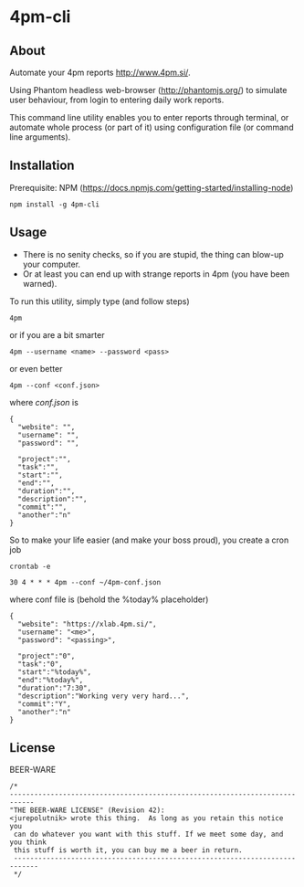 4pm-cli
======================================================================

About
---------------------------
Automate your 4pm reports http://www.4pm.si/. 

Using Phantom headless web-browser (http://phantomjs.org/) to simulate user behaviour, from login to entering daily work reports.

This command line utility enables you to enter reports through terminal, or automate whole
process (or part of it) using configuration file (or command line arguments).


Installation
---------------------------
Prerequisite: NPM (https://docs.npmjs.com/getting-started/installing-node)

```
npm install -g 4pm-cli
```

Usage
---------------------------
* There is no senity checks, so if you are stupid, the thing can blow-up your computer. 
* Or at least you can end up with strange reports in 4pm (you have been warned).

To run this utility, simply type (and follow steps)

```
4pm
```

or if you are a bit smarter

```
4pm --username <name> --password <pass>
```

or even better

```
4pm --conf <conf.json>
```

where *conf.json* is

```
{
  "website": "",
  "username": "",
  "password": "",

  "project":"",
  "task":"",
  "start":"",
  "end":"",
  "duration":"",
  "description":"",
  "commit":"",
  "another":"n"
}

```

So to make your life easier (and make your boss proud), you create a cron job

```
crontab -e

30 4 * * * 4pm --conf ~/4pm-conf.json

```

where conf file is  (behold the %today% placeholder)

```
{
  "website": "https://xlab.4pm.si/",
  "username": "<me>",
  "password": "<passing>",

  "project":"0",
  "task":"0",
  "start":"%today%",
  "end":"%today%",
  "duration":"7:30",
  "description":"Working very very hard...",
  "commit":"Y",
  "another":"n"
}

```

License
----------------------------------------------
BEER-WARE

```
/*
----------------------------------------------------------------------------
"THE BEER-WARE LICENSE" (Revision 42):
<jurepolutnik> wrote this thing.  As long as you retain this notice you
 can do whatever you want with this stuff. If we meet some day, and you think
 this stuff is worth it, you can buy me a beer in return.   
 ----------------------------------------------------------------------------
 */
 ```

